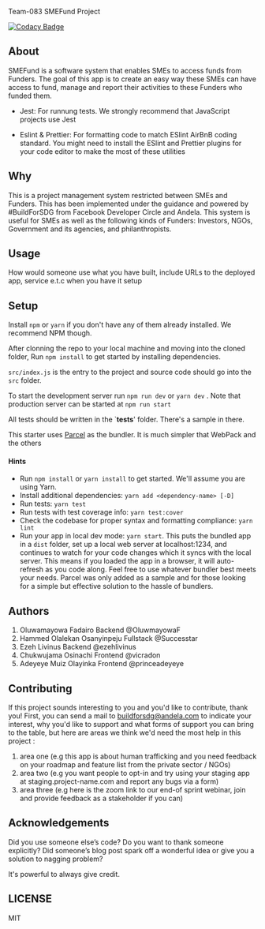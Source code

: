 Team-083 SMEFund Project  

[![Codacy Badge](https://api.codacy.com/project/badge/Grade/86297dae5eae49a2a9f1a01809f4d784)](https://app.codacy.com/gh/BuildForSDG/Team-083-Backend?utm_source=github.com&utm_medium=referral&utm_content=BuildForSDG/Team-083-Backend&utm_campaign=Badge_Grade_Settings)


## About

SMEFund is a software system that enables SMEs to access funds from Funders. The goal of this app is to create an easy way these SMEs can have access to fund, manage and report their activities to these Funders who funded them. 

- Jest: For runnung tests. We strongly recommend that JavaScript projects use Jest

- Eslint & Prettier: For formatting code to match ESlint AirBnB coding standard. You might need to install the ESlint and Prettier plugins for your code editor to make the most of these utilities

## Why

This is a project management system restricted between SMEs and Funders. This has been implemented under the guidance and powered by #BuildForSDG from Facebook Developer Circle and Andela. This system is useful for SMEs as well as the following kinds of Funders: Investors, NGOs, Government and its agencies, and philanthropists.

## Usage
 How would someone use what you have built, include URLs to the deployed app, service e.t.c when you have it setup


## Setup

Install `npm` or `yarn` if you don't have any of them already installed. We recommend NPM though.

After clonning the repo to your local machine and moving into the cloned folder, Run `npm install` to get started by installing dependencies. 

`src/index.js` is the entry to the project and source code should go into the `src` folder.

To start the development server run `npm run dev` or `yarn dev` . Note that production server can be started at `npm run start`

All tests should be written in the `__tests__' folder. There's a sample in there.

This starter uses [Parcel](https://parceljs.org/getting_started.html) as the bundler. It is much simpler that WebPack and the others

#### Hints

- Run `npm install` or `yarn install` to get started. We'll assume you are using Yarn.
- Install additional dependencies: `yarn add <dependency-name> [-D]`
- Run tests: `yarn test`
- Run tests with test coverage info: `yarn test:cover`
- Check the codebase for proper syntax and formatting compliance: `yarn lint`
- Run your app in local dev mode: `yarn start`. This puts the bundled app in a `dist` folder, set up a local web server at localhost:1234, and continues to watch for your code changes which it syncs with the local server. This means if you loaded the app in a browser, it will auto-refresh as you code along. Feel free to use whatever bundler best meets your needs. Parcel was only added as a sample and for those looking for a simple but effective solution to the hassle of bundlers. 

## Authors
1. Oluwamayowa Fadairo	Backend	@OluwmayowaF
2. Hammed Olalekan Osanyinpeju Fullstack @Successtar
3. Ezeh Livinus Backend @ezehlivinus
4. Chukwujama Osinachi Frontend @vicradon
5. Adeyeye Muiz Olayinka	Frontend	@princeadeyeye

## Contributing
If this project sounds interesting to you and you'd like to contribute, thank you!
First, you can send a mail to buildforsdg@andela.com to indicate your interest, why you'd like to support and what forms of support you can bring to the table, but here are areas we think we'd need the most help in this project :
1.  area one (e.g this app is about human trafficking and you need feedback on your roadmap and feature list from the private sector / NGOs)
2.  area two (e.g you want people to opt-in and try using your staging app at staging.project-name.com and report any bugs via a form)
3.  area three (e.g here is the zoom link to our end-of sprint webinar, join and provide feedback as a stakeholder if you can)

## Acknowledgements

Did you use someone else’s code?
Do you want to thank someone explicitly?
Did someone’s blog post spark off a wonderful idea or give you a solution to nagging problem?

It's powerful to always give credit.

## LICENSE
MIT

